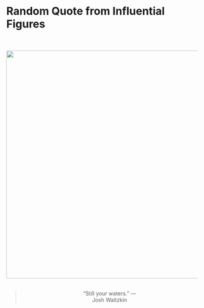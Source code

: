 # Random Quote from Influential Figures

<div align="center">
  <br>
  <br>
  <a href="https://en.wikipedia.org/wiki/Joshua_Waitzkin" title="Joshua Waitzkin - Wikipedia"><img src="https://upload.wikimedia.org/wikipedia/commons/8/85/Joshua_Waitzkin.jpg" width="600px"></a>
  <br>
  <br>
  <blockquote>&ldquo;Still your waters.&rdquo; &mdash; <footer>Josh Waitzkin</footer></blockquote>
</div>
  
